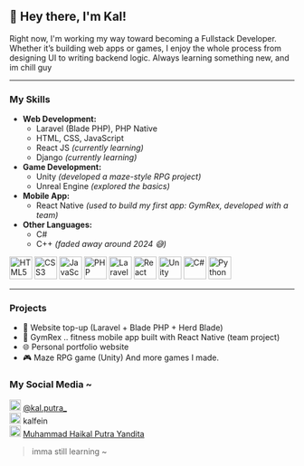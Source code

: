 ## 👋 Hey there, I'm Kal!

Right now, I'm working my way toward becoming a Fullstack Developer. Whether it’s building web apps or games, I enjoy the whole process from designing UI to writing backend logic.
Always learning something new, and im chill guy


---


### My Skills
- **Web Development:**
  - Laravel (Blade PHP), PHP Native
  - HTML, CSS, JavaScript
  - React JS *(currently learning)*
  - Django *(currently learning)*
- **Game Development:**
  - Unity *(developed a maze-style RPG project)*
  - Unreal Engine *(explored the basics)*
- **Mobile App:**
  - React Native *(used to build my first app: GymRex, developed with a team)*
- **Other Languages:**
  - C#
  - C++ *(faded away around 2024 😅)*

<p align="left">
  <img src="https://cdn.jsdelivr.net/gh/devicons/devicon/icons/html5/html5-original.svg" alt="HTML5" width="40" height="40"/>
  <img src="https://cdn.jsdelivr.net/gh/devicons/devicon/icons/css3/css3-original.svg" alt="CSS3" width="40" height="40"/>
  <img src="https://cdn.jsdelivr.net/gh/devicons/devicon/icons/javascript/javascript-original.svg" alt="JavaScript" width="40" height="40"/>
  <img src="https://cdn.jsdelivr.net/gh/devicons/devicon/icons/php/php-original.svg" alt="PHP" width="40" height="40"/>
  <img src="https://cdn.jsdelivr.net/gh/devicons/devicon/icons/laravel/laravel-original.svg" alt="Laravel" width="40" height="40"/>
  <img src="https://cdn.jsdelivr.net/gh/devicons/devicon/icons/react/react-original.svg" alt="React" width="40" height="40"/>
  <img src="https://cdn.jsdelivr.net/gh/devicons/devicon/icons/unity/unity-original.svg" alt="Unity" width="40" height="40"/>
  <img src="https://cdn.jsdelivr.net/gh/devicons/devicon/icons/csharp/csharp-original.svg" alt="C#" width="40" height="40"/>
  <img src="https://cdn.jsdelivr.net/gh/devicons/devicon/icons/python/python-original.svg" alt="Python" width="40" height="40"/>
</p>

---

### Projects
- 💸 Website top-up (Laravel + Blade PHP + Herd Blade)
- 📱 GymRex .. fitness mobile app built with React Native (team project)
- 🌐 Personal portfolio website 
- 🎮 Maze RPG game (Unity)
  And more games I made.

### My Social Media ~
<div style={{ color: "white", fontFamily: "sans-serif" }}>
  <div style={{ display: "flex", alignItems: "center", marginBottom: "8px" }}>
    <img src="https://cdn-icons-png.flaticon.com/512/2111/2111463.png" alt="Instagram" width="20" style={{ marginRight: "10px" }} />
    <a href="https://instagram.com/kal.putra_" target="_blank" rel="noopener noreferrer" style={{ color: "#4ea8de", textDecoration: "none" }}>
      @kal.putra_
    </a>
  </div>
  <div style={{ display: "flex", alignItems: "center", marginBottom: "8px" }}>
    <img src="https://cdn-icons-png.flaticon.com/512/3670/3670157.png" alt="Discord" width="20" style={{ marginRight: "10px" }} />
    <span style={{ color: "#bdbdbd" }}>kalfein</span>
  </div>
  <div style={{ display: "flex", alignItems: "center", marginBottom: "8px" }}>
    <img src="https://cdn-icons-png.flaticon.com/512/174/174857.png" alt="LinkedIn" width="20" style={{ marginRight: "10px" }} />
    <a href="https://www.linkedin.com/in/muhammad-haikal-putra-yandita/" target="_blank" rel="noopener noreferrer" style={{ color: "#4ea8de", textDecoration: "none" }}>
      Muhammad Haikal Putra Yandita
    </a>
  </div>
</div>







> imma still learning ~
